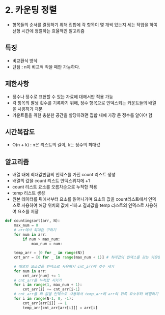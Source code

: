 # 2. 카운팅 정렬

- 항목들의 순서를 결정하기 위해 집합에 각 항목이 몇 개씩 있는지 세는 작업을 하여 선형 시간에 정렬하는 효율적인 알고리즘

## 특징

- 비교환식 방식
- 단점 : n이 비교적 작을 때만 가능하다.

## 제한사항

- 정수나 정수로 표현할 수 있는 자료에 대해서만 적용 가능
- 각 항목의 발생 횟수를 기록하기 위해, 정수 항목으로 인덱스되는 카운트들의 배열을 사용하기 때문
- 카운트들을 위한 충분한 공간을 할당하려면 집합 내에 가장 큰 정수를 알아야 함

## 시간복잡도

- O(n + k) : n은 리스트의 길이, k는 정수의 최대값

## 알고리즘

- 배열 내에 최대값만큼의 인덱스를 가진 count 리스트 생성
- 배열의 값을 count 리스트 인덱스위치에 +1
- count 리스트 요소를 오름차순으로 누적합 적용
- temp 리스트 생성
- 원본 데이터를 뒤에서부터 요소를 읽어나가며 요소의 값을 count리스트에서 인덱스로 사용하여 해당 위치의 값에 -1하고 결과값을 temp 리스트의 인덱스로 사용하여 요소를 저장

```python
def countingsort(arr, N):
    max_num = 0
    # arr에서 최대값 구하기
    for num in arr:
        if num > max_num:
            max_num = num:
    
    temp_arr = [0 for _ in range(N)]
    cnt_arr = [0 for _ in range(max_num + 1)] # 최대값의 인덱스를 갖는 카운팅 리스트 만들기
    
    # 배열의 요소값을 인덱스로 사용해서 cnt_arr에 갯수 세기
    for num in arr:
        cnt_arr[num] += 1
    # cnt_arr를 누적합 시키기
    for i in range(1, max_num + 1):
        cnt_arr[i] += cnt_arr[i-1]
    # cnt_arr를 의 값을 인덱스로 사용해서 temp_arr에 arr의 뒤쪽 요소부터 배열하기
    for i in range(N-1, 0, -1):
        cnt_arr[arr[i]] -= 1
        temp_arr[cnt_arr[arr[i]]] = arr[i]
```
